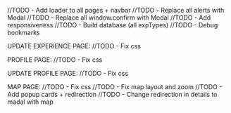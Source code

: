 //TODO - Add loader to all pages + navbar
//TODO - Replace all alerts with Modal
//TODO - Replace all window.confirm with Modal
//TODO - Add responsiveness
//TODO - Build database (all expTypes)
//TODO - Debug bookmarks

UPDATE EXPERIENCE PAGE:
//TODO - Fix css

PROFILE PAGE:
//TODO - Fix css

UPDATE PROFILE PAGE:
//TODO - Fix css

MAP PAGE:
//TODO - Fix css
//TODO - Fix map layout and zoom
//TODO - Add popup cards + redirection
//TODO - Change redirection in details to madal with map
